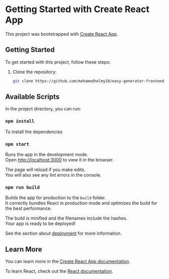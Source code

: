 # Getting Started with Create React App

This project was bootstrapped with [Create React App](https://github.com/facebook/create-react-app).

## Getting Started

To get started with this project, follow these steps:

1. Clone the repository:
   ```bash
   git clone https://github.com/mohamedhelmy10/easy-generator-frontend.git

## Available Scripts

In the project directory, you can run:

### `npm install`

To install the dependencies

### `npm start`

Runs the app in the development mode.\
Open [http://localhost:3000](http://localhost:3000) to view it in the browser.

The page will reload if you make edits.\
You will also see any lint errors in the console.

### `npm run build`

Builds the app for production to the `build` folder.\
It correctly bundles React in production mode and optimizes the build for the best performance.

The build is minified and the filenames include the hashes.\
Your app is ready to be deployed!

See the section about [deployment](https://facebook.github.io/create-react-app/docs/deployment) for more information.

## Learn More

You can learn more in the [Create React App documentation](https://facebook.github.io/create-react-app/docs/getting-started).

To learn React, check out the [React documentation](https://reactjs.org/).
